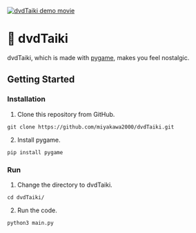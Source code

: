 [![dvdTaiki demo movie](https://github.com/user-attachments/assets/88692078-ba30-4b6e-bfda-7b459658229f)](https://youtu.be/zQCNyQTm-WI)
# 📀 dvdTaiki
dvdTaiki, which is made with [pygame](https://www.pygame.org/), makes you feel nostalgic.

## Getting Started
### Installation
1. Clone this repository from GitHub.
```
git clone https://github.com/miyakawa2000/dvdTaiki.git
```
2. Install pygame.
```
pip install pygame
```
### Run
1. Change the directory to dvdTaiki.
```
cd dvdTaiki/
```
2. Run the code.
```
python3 main.py
```
